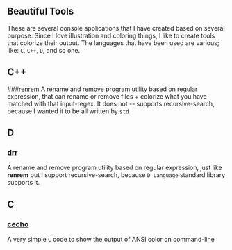 ## Beautiful Tools

These are several console applications that I have created based on several purpose.
Since I love illustration and coloring things, I like to create tools that colorize
their output. The languages that have been used are various; like: `C`, `C++`, `D`,
and so one.

## C++
###[renrem](https://github.com/k-five/renrem)
A rename and remove program utility based on regular expression, that can rename or
remove files + colorize what you have matched with that input-regex. It does not --
supports recursive-search, because I wanted it to be all written by `std`

## D
### [drr](https://github.com/k-five/drr)
A rename and remove program utility based on regular expression, just like **renrem**
but I support recursive-search, because `D Language` standard library supports it.

## C
### [cecho](https://github.com/k-five/cecho)
A very simple `C` code to show the output of ANSI color on command-line



